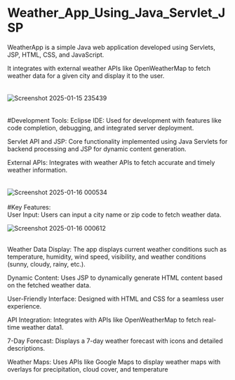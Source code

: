 # Weather_App_Using_Java_Servlet_JSP
WeatherApp is a simple Java web application developed using Servlets, JSP, HTML, CSS, and JavaScript. 

It integrates with external weather APIs like OpenWeatherMap to fetch weather data for a given city and display it to the user.
<br>
<br>
<br>
![Screenshot 2025-01-15 235439](https://github.com/user-attachments/assets/791dc14a-f079-4d8b-bf46-ae29400b2069)
<br>
<br>
<br>
#Development Tools:
Eclipse IDE: Used for development with features like code completion, debugging, and integrated server deployment.

Servlet API and JSP: Core functionality implemented using Java Servlets for backend processing and JSP for dynamic content generation.

External APIs: Integrates with weather APIs to fetch accurate and timely weather information.
<br>
<br>
<br>
![Screenshot 2025-01-16 000534](https://github.com/user-attachments/assets/8867e7ce-9b37-490a-a255-d5d47f0334c4)
<br>
<br>
#Key Features:
<br>
User Input: Users can input a city name or zip code to fetch weather data.

![Screenshot 2025-01-16 000612](https://github.com/user-attachments/assets/b019da1f-5788-429f-9921-7466fc16d0a8)

<br>
Weather Data Display: The app displays current weather conditions such as temperature, humidity, wind speed, visibility, and weather conditions (sunny, cloudy, rainy, etc.).

Dynamic Content: Uses JSP to dynamically generate HTML content based on the fetched weather data.

User-Friendly Interface: Designed with HTML and CSS for a seamless user experience.

API Integration: Integrates with APIs like OpenWeatherMap to fetch real-time weather data1.

7-Day Forecast: Displays a 7-day weather forecast with icons and detailed descriptions.

Weather Maps: Uses APIs like Google Maps to display weather maps with overlays for precipitation, cloud cover, and temperature
